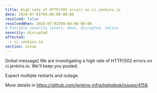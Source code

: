 ```yaml
---
title: High rate of HTTP/502 errors on ci.jenkins.io
date: 2024-07-01T09:00:00-00:00
resolved: false
resolvedWhen: 2024-07-01T09:00:00-00:00
# Possible severity levels: down, disrupted, notice
severity: disrupted
affected:
  - ci.jenkins.io
section: issue
---
```


[Initial message]
We are investigating a high rate of HTTP/502 errors on ci.jenkins.io. We'll keep you posted.

Expect multiple restarts and outage.

More details in <https://github.com/jenkins-infra/helpdesk/issues/4158>.
